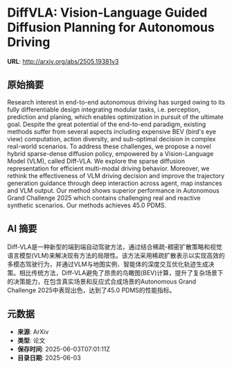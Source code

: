 # DiffVLA: Vision-Language Guided Diffusion Planning for Autonomous Driving

**URL**: http://arxiv.org/abs/2505.19381v3

## 原始摘要

Research interest in end-to-end autonomous driving has surged owing to its
fully differentiable design integrating modular tasks, i.e. perception,
prediction and planing, which enables optimization in pursuit of the ultimate
goal. Despite the great potential of the end-to-end paradigm, existing methods
suffer from several aspects including expensive BEV (bird's eye view)
computation, action diversity, and sub-optimal decision in complex real-world
scenarios. To address these challenges, we propose a novel hybrid sparse-dense
diffusion policy, empowered by a Vision-Language Model (VLM), called Diff-VLA.
We explore the sparse diffusion representation for efficient multi-modal
driving behavior. Moreover, we rethink the effectiveness of VLM driving
decision and improve the trajectory generation guidance through deep
interaction across agent, map instances and VLM output. Our method shows
superior performance in Autonomous Grand Challenge 2025 which contains
challenging real and reactive synthetic scenarios. Our methods achieves 45.0
PDMS.


## AI 摘要

Diff-VLA是一种新型的端到端自动驾驶方法，通过结合稀疏-稠密扩散策略和视觉语言模型(VLM)来解决现有方法的局限性。该方法采用稀疏扩散表示以实现高效的多模态驾驶行为，并通过VLM与地图实例、智能体的深度交互优化轨迹生成决策。相比传统方法，Diff-VLA避免了昂贵的鸟瞰图(BEV)计算，提升了复杂场景下的决策能力，在包含真实场景和反应式合成场景的Autonomous Grand Challenge 2025中表现出色，达到了45.0 PDMS的性能指标。

## 元数据

- **来源**: ArXiv
- **类型**: 论文
- **保存时间**: 2025-06-03T07:01:11Z
- **目录日期**: 2025-06-03
